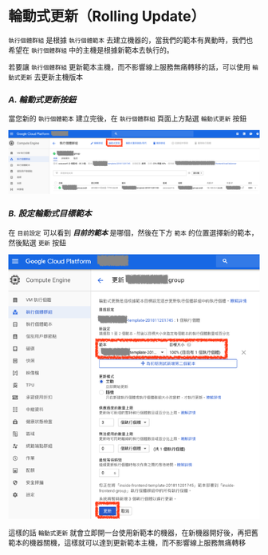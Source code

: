 # 輪動式更新（Rolling Update）

`執行個體群組` 是根據 `執行個體範本` 去建立機器的，當我們的範本有異動時，我們也希望在 `執行個體群組` 中的主機是根據新範本去執行的。

若要讓 `執行個體群組` 更新範本主機，而不影響線上服務無痛轉移的話，可以使用 `輪動式更新` 去更新主機版本

### ***A. 輪動式更新按鈕***

當您新的 `執行個體範本` 建立完後，在 `執行個體群組` 頁面上方點選 `輪動式更新` 按鈕

![輪動式更新按鈕](./images/google-vm-instance-group-rolling-update-button.png)


### ***B. 設定輪動式目標範本***

在 `目前設定` 可以看到 ***目前的範本*** 是哪個，然後在下方 `範本` 的位置選擇新的範本，然後點選 `更新` 按鈕

![設定輪動式目標範本](./images/google-vm-instance-group-rolling-update-setting.png)


這樣的話 `輪動式更新` 就會立即開一台使用新範本的機器，在新機器開好後，再把舊範本的機器關機，這樣就可以達到更新範本主機，而不影響線上服務無痛轉移
